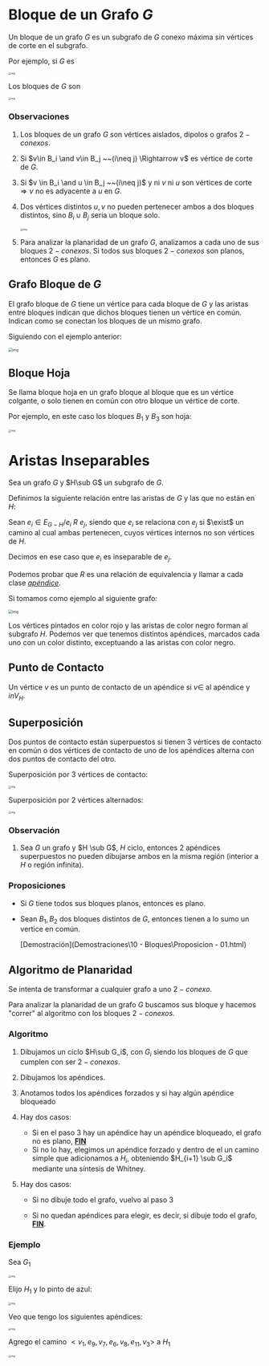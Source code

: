 # Bloque de un Grafo $G$

Un bloque de un grafo $G$ es un subgrafo de $G$ conexo máxima sin vértices de corte en el subgrafo.

Por ejemplo, si $G$ es 

<img src="Resources/clip_image001-1568634921986.png" alt="img" style="zoom:33%;" />

Los bloques de $G$ son

<img src="Resources/clip_image001-1568635024513.png" alt="img" style="zoom:33%;" />

### Observaciones

1. Los bloques de un grafo $G$ son vértices aislados, dipolos o grafos $2-conexos$.

2. Si $v\in B_i \and v\in B_j ~~(i\neq j) \Rightarrow v$ es vértice de corte de $G$.

3. Si $v \in B_i \and u \in B_j ~~(i\neq j)$ y ni $v$ ni $u$ son vértices de corte $\Rightarrow v$ no es adyacente a $u$ en $G$.

4. Dos vértices distintos $u,v$ no pueden pertenecer ambos a dos bloques distintos, sino $B_i \cup B_j$ seria un bloque solo.

   <img src="Resources/clip_image001-1568635375136.png" alt="img" style="zoom:33%;" />

5. Para analizar la planaridad de un grafo $G$, analizamos a cada uno de sus bloques $2-conexos$. Si todos sus bloques $2-conexos$ son planos, entonces $G$ es plano.

## Grafo Bloque de $G$

El grafo bloque de $G$ tiene un vértice para cada bloque de $G$ y las aristas entre bloques indican que dichos bloques tienen un vértice en común. Indican como se conectan los bloques de un mismo grafo.

Siguiendo con el ejemplo anterior:

<img src="Resources/clip_image001-1568635755448.png" alt="img" style="zoom:50%;" />



## Bloque Hoja

Se llama bloque hoja en un grafo bloque al bloque que es un vértice colgante, o solo tienen en común con otro bloque un vértice de corte.

Por ejemplo, en este caso los bloques $B_1$ y $B_3$ son hoja:

<img src="Resources/clip_image001-1568636445907.png" alt="img" style="zoom:33%;" />

# Aristas Inseparables

Sea un grafo $G$ y $H\sub G$ un subgrafo de $G$.

Definimos la siguiente relación entre las aristas de $G$ y las que no están en $H$:

Sean $e_i \in E_{G-H} / e_i~R~e_j$, siendo que $e_i$ se relaciona con $e_j$ si  $\exist$ un camino al cual ambas pertenecen, cuyos vértices internos no son vértices de $H$.

Decimos en ese caso que $e_i$ es inseparable de $e_j$.

Podemos probar que $R$ es una relación de equivalencia y llamar a cada clase *<u>apéndice</u>*.

Si tomamos como ejemplo al siguiente grafo:

<img src="Resources/clip_image001-1568638957995.png" alt="img" style="zoom:50%;" />

Los vértices pintados en color rojo y las aristas de color negro forman al subgrafo $H$. Podemos ver que tenemos distintos apéndices, marcados cada uno con un color distinto, exceptuando a las aristas con color negro. 

## Punto de Contacto

Un vértice $v$ es un punto de contacto de un apéndice si $v \in$ al apéndice y $in V_H$.

## Superposición

Dos puntos de contacto están superpuestos si tienen 3 vértices de contacto en común o dos vértices de contacto de uno de los apéndices alterna con dos puntos de contacto del otro.

Superposición por $3$ vértices de contacto:

<img src="Resources/clip_image001-1568639764036.png" alt="img" style="zoom:33%;" />

Superposición por 2 vértices alternados:

<img src="Resources/clip_image001-1568639939057.png" alt="img" style="zoom:33%;" />

### Observación

1. Sea $G$ un grafo y $H \sub G$, $H$ ciclo, entonces $2$ apéndices superpuestos no pueden dibujarse ambos en la misma región (interior a $H$ o región infinita).

### Proposiciones

- Si $G$ tiene todos sus bloques planos, entonces es plano.

- Sean $B_1,B_2$ dos bloques distintos de $G$, entonces tienen a lo sumo un vertice en común. 

   [Demostración](Demostraciones\10 - Bloques\Proposicion - 01.html) 

## Algoritmo de Planaridad

Se intenta de transformar a cualquier grafo a uno $2-conexo$.

Para analizar la planaridad de un grafo $G$ buscamos sus bloque y hacemos "correr" al algoritmo con los bloques $2-conexos$.

### Algoritmo

1. Dibujamos un ciclo $H\sub G_i$, con $G_i$ siendo los bloques de $G$ que cumplen con  ser $2-conexos$.

2. Dibujamos los apéndices.

3. Anotamos todos los apéndices forzados y si hay algún apéndice bloqueado

4. Hay dos casos:

   - Si en el paso 3 hay un apéndice hay un apéndice bloqueado, el grafo no es plano, **<u>FIN</u>**
   - Si no lo hay, elegimos un apéndice forzado y dentro de el un camino simple que adicionamos a $H_i$, obteniendo $H_{i+1} \sub G_i$ mediante una síntesis de Whitney.

5. Hay dos casos:

   - Si no dibuje todo el grafo, vuelvo al paso 3

   - Si no quedan apéndices para elegir, es decir, si dibuje todo el grafo, **<u>FIN</u>**.

### Ejemplo

Sea $G_1$

<img src="Resources/clip_image001-1568642062475.png" alt="img" style="zoom: 33%;" />

Elijo $H_1$ y lo pinto de azul:

<img src="Resources/clip_image001-1568642130709.png" alt="img" style="zoom:33%;" />



Veo que tengo los siguientes apéndices:

<img src="Resources/clip_image001-1568642292639.png" alt="img" style="zoom:33%;" />

Agrego el camino $<v_1,e_9,v_7,e_6,v_8,e_{11},v_3>$ a $H_1$

<img src="Resources/clip_image001-1568642497142.png" alt="img" style="zoom:33%;" />















